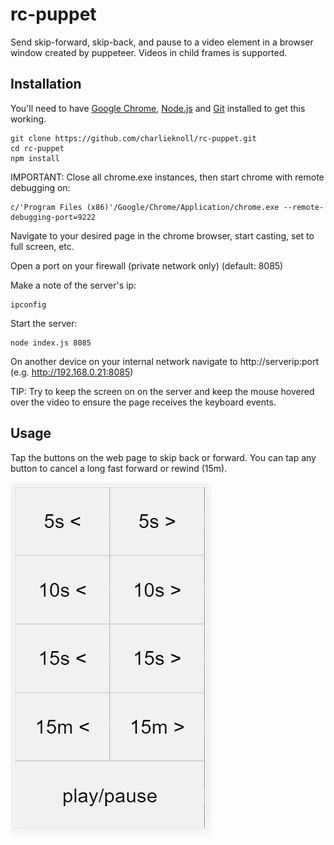 # rc-puppet

Send skip-forward, skip-back, and pause to a video element in a browser window created by puppeteer. Videos in child frames is supported.

## Installation

You'll need to have [Google Chrome](https://www.google.com/chrome/), [Node.js](https://nodejs.org/en/) and [Git](https://git-scm.com/) installed to get this working.

```
git clone https://github.com/charlieknoll/rc-puppet.git
cd rc-puppet
npm install
```

IMPORTANT: Close all chrome.exe instances, then start chrome with remote debugging on:

```
c/'Program Files (x86)'/Google/Chrome/Application/chrome.exe --remote-debugging-port=9222
```

Navigate to your desired page in the chrome browser, start casting, set to full screen, etc.

Open a port on your firewall (private network only) (default: 8085)

Make a note of the server's ip:

```
ipconfig
```
Start the server:

```
node index.js 8085
```

On another device on your internal network navigate to http://serverip:port (e.g. http://192.168.0.21:8085)

TIP: Try to keep the screen on on the server and keep the mouse hovered over the video to ensure the page receives the keyboard events.

## Usage

Tap the buttons on the web page to skip back or forward.  You can tap any button to cancel a long fast forward or rewind (15m).

![Screenshot](/screenshot.PNG)
